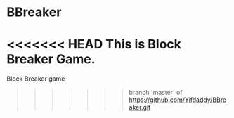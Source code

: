 # BBreaker
<<<<<<< HEAD
This is Block Breaker Game.
=======
Block Breaker game
>>>>>>> branch 'master' of https://github.com/Yifdaddy/BBreaker.git
